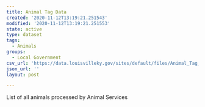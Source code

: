 ```yaml
---
title: Animal Tag Data
created: '2020-11-12T13:19:21.251543'
modified: '2020-11-12T13:19:21.251553'
state: active
type: dataset
tags:
  - Animals
groups:
  - Local Government
csv_url: 'https://data.louisvilleky.gov/sites/default/files/Animal_Tag_DATA_to2009.csv'
json_url: ''
layout: post

---
```

<p>List of all animals processed by Animal Services</p>


